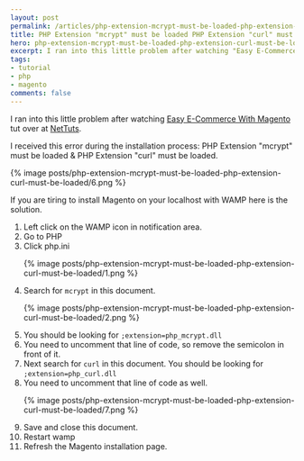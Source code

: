 ```yaml
---
layout: post
permalink: /articles/php-extension-mcrypt-must-be-loaded-php-extension-curl-must-be-loaded/
title: PHP Extension "mcrypt" must be loaded PHP Extension "curl" must be loaded
hero: php-extension-mcrypt-must-be-loaded-php-extension-curl-must-be-loaded
excerpt: I ran into this little problem after watching "Easy E-Commerce With Magento" tut over at NetTuts
tags:
- tutorial
- php
- magento
comments: false
---
```


<p>I ran into this little problem after watching <a title="Easy E-Commerce With Magento" href="http://net.tutsplus.com/videos/screencasts/easy-e-commerce-with-magento/">Easy E-Commerce With Magento</a> tut over at <a title="NetTuts" href="http://net.tutsplus.com">NetTuts</a>.</p>
<p>I received this error during the installation process: PHP Extension "mcrypt" must be loaded &amp; PHP Extension "curl" must be loaded.</p>
<p>{% image posts/php-extension-mcrypt-must-be-loaded-php-extension-curl-must-be-loaded/6.png %}</p>
<p>If you are tiring to install Magento on your localhost with WAMP here is the solution.</p>

<ol>
  <li>Left click on the WAMP icon in notification area.</li>
  <li>Go to PHP</li>
  <li>Click php.ini</li>
  <p>{% image posts/php-extension-mcrypt-must-be-loaded-php-extension-curl-must-be-loaded/1.png %}</p>
  <li>Search for <code>mcrypt</code> in this document.</li>
  <p>{% image posts/php-extension-mcrypt-must-be-loaded-php-extension-curl-must-be-loaded/2.png %}</p>
  <li>You should be looking for <code>;extension=php_mcrypt.dll</code></li>
  <li>You need to uncomment that line of code, so remove the semicolon in front of it.</li>
  <li>Next search for <code>curl</code> in this document. You should be looking for <code>;extension=php_curl.dll</code></li>
  <li>You need to uncomment that line of code as well.</li>
  <p>{% image posts/php-extension-mcrypt-must-be-loaded-php-extension-curl-must-be-loaded/7.png %}</p>
  <li>Save and close this document.</li>
  <li>Restart wamp</li>
  <li>Refresh the Magento installation page.</li>
</ol>
